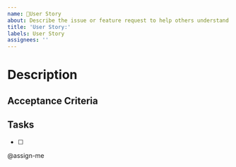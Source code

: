 ```yaml
---
name: 👤User Story
about: Describe the issue or feature request to help others understand what this issue is about and why it's important.
title: 'User Story:'
labels: User Story
assignees: ''
---
```


# Description

## <!-- Describe the user story in a clear and concise manner. -->

## Acceptance Criteria

## <!-- Define the criteria that must be met for the user story to be considered complete. -->

## Tasks

<!-- List specific tasks or sub-tasks related to implementing this user story. -->

-   [ ]

@assign-me
